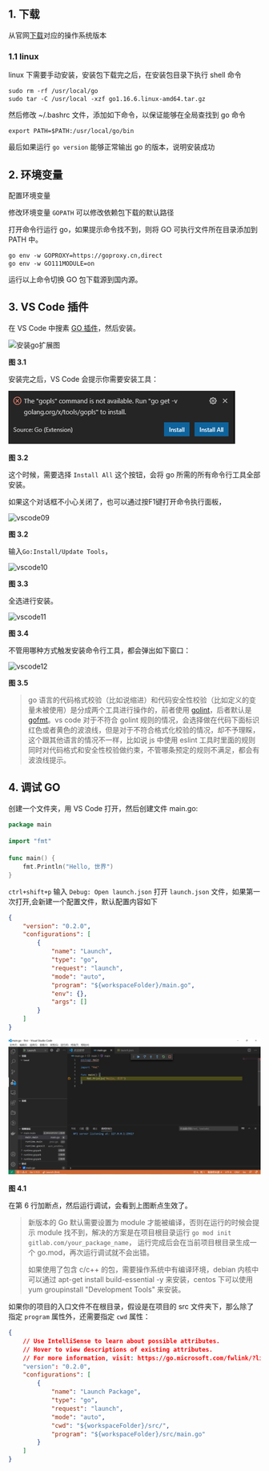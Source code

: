 ## 1. 下载

从官网[下载](https://golang.org/dl/)对应的操作系统版本

### 1.1 linux

linux 下需要手动安装，安装包下载完之后，在安装包目录下执行 shell 命令

```shell
sudo rm -rf /usr/local/go
sudo tar -C /usr/local -xzf go1.16.6.linux-amd64.tar.gz
```

然后修改 ~/.bashrc 文件，添加如下命令，以保证能够在全局查找到 go 命令

```shell
export PATH=$PATH:/usr/local/go/bin
```

最后如果运行 `go version` 能够正常输出 go 的版本，说明安装成功



## 2. 环境变量

配置环境变量

修改环境变量 `GOPATH` 可以修改依赖包下载的默认路径

打开命令行运行 go，如果提示命令找不到，则将 GO 可执行文件所在目录添加到 PATH 中。

```shell
go env -w GOPROXY=https://goproxy.cn,direct
go env -w GO111MODULE=on
```

运行以上命令切换 GO 包下载源到国内源。

## 3. VS Code 插件

在 VS Code 中搜素 [GO 插件](https://marketplace.visualstudio.com/items?itemName=golang.Go)，然后安装。

![安装go扩展图](https://www.liwenzhou.com/images/Go/install_go_dev/vscode_plugin.png)

**图 3.1**

安装完之后，VS Code 会提示你需要安装工具：

![](images/install_tip.png)

**图 3.2**

这个时候，需要选择 `Install All` 这个按钮，会将 go 所需的所有命令行工具全部安装。

如果这个对话框不小心关闭了，也可以通过按F1键打开命令执行面板，

![vscode09](https://www.liwenzhou.com/images/Go/00_config_VSCode/vscode09.png)

**图 3.2**

输入`Go:Install/Update Tools`，

![vscode10](https://www.liwenzhou.com/images/Go/00_config_VSCode/vscode10.png)

**图 3.3**

全选进行安装。

![vscode11](https://www.liwenzhou.com/images/Go/00_config_VSCode/vscode11.png)

**图 3.4**

不管用哪种方式触发安装命令行工具，都会弹出如下窗口：

![vscode12](https://www.liwenzhou.com/images/Go/00_config_VSCode/vscode12.png)

**图 3.5**

> go 语言的代码格式校验（比如说缩进）和代码安全性校验（比如定义的变量未被使用）是分成两个工具进行操作的，前者使用 [golint](https://github.com/golang/lint)，后者默认是 [gofmt](https://golang.org/cmd/gofmt/)。vs code 对于不符合 golint 规则的情况，会选择做在代码下面标识红色或者黄色的波浪线，但是对于不符合格式化校验的情况，却不予理睬，这个跟其他语言的情况不一样，比如说 js 中使用 eslint 工具时里面的规则同时对代码格式和安全性校验做约束，不管哪条预定的规则不满足，都会有波浪线提示。



## 4. 调试 GO

创建一个文件夹，用 VS Code 打开，然后创建文件 main.go:

```go
package main

import "fmt"

func main() {
	fmt.Println("Hello, 世界")
}

```



`ctrl+shift+p` 输入 `Debug: Open launch.json` 打开 `launch.json` 文件，如果第一次打开,会新建一个配置文件，默认配置内容如下

```json
{
    "version": "0.2.0",
    "configurations": [
        {
            "name": "Launch",
            "type": "go",
            "request": "launch",
            "mode": "auto",
            "program": "${workspaceFolder}/main.go",
            "env": {},
            "args": []
        }
    ]
}
```

![](images/debug_go.png)

**图 4.1**

在第 6 行加断点，然后运行调试，会看到上图断点生效了。

> 新版本的 Go 默认需要设置为 module 才能被编译，否则在运行的时候会提示 module 找不到，解决的方案是在项目根目录运行 `go mod init gitlab.com/your_package_name`， 运行完成后会在当前项目根目录生成一个 go.mod，再次运行调试就不会出错。
>
> 如果使用了包含 c/c++ 的包，需要操作系统中有编译环境，debian 内核中可以通过 apt-get install build-essential -y 来安装，centos 下可以使用 yum groupinstall "Development Tools" 来安装。

如果你的项目的入口文件不在根目录，假设是在项目的 src 文件夹下，那么除了指定 `program` 属性外，还需要指定 `cwd` 属性：

```json
{
    // Use IntelliSense to learn about possible attributes.
    // Hover to view descriptions of existing attributes.
    // For more information, visit: https://go.microsoft.com/fwlink/?linkid=830387
    "version": "0.2.0",
    "configurations": [
        {
            "name": "Launch Package",
            "type": "go",
            "request": "launch",
            "mode": "auto",
            "cwd": "${workspaceFolder}/src/",
            "program": "${workspaceFolder}/src/main.go"
        }
    ]
}
```

